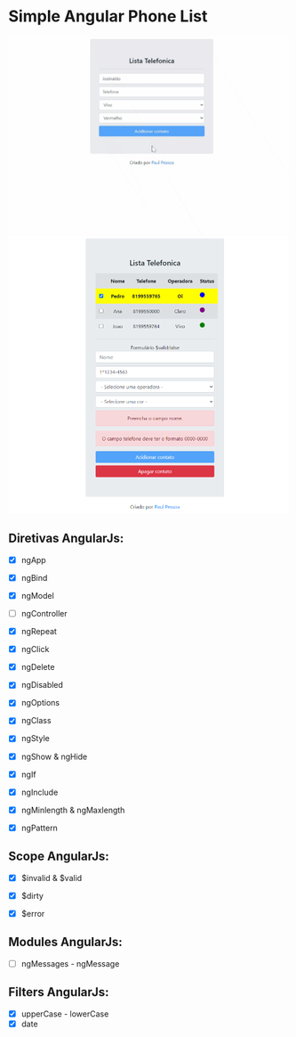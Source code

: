 # Simple Angular Phone List

<a href="https://paulpessoa.github.io/angular_basic/" target="_blank"><img src="./chrome-capture-2022-6-1.gif" alt="List Page Preview"/></a>
<a href="https://paulpessoa.github.io/angular_basic/" target="_blank"><img src="./list_print.PNG" alt="List Page Preview"/></a>

## Diretivas AngularJs:

- [x] ngApp
- [x] ngBind
- [x] ngModel
- [ ] ngController
- [x] ngRepeat
- [x] ngClick
- [x] ngDelete
- [x] ngDisabled
- [x] ngOptions
- [x] ngClass
- [x] ngStyle
- [x] ngShow & ngHide
- [x] ngIf
- [x] ngInclude
- [x] ngMinlength & ngMaxlength
- [x] ngPattern


## Scope AngularJs:

- [x] $invalid & $valid
- [x] $dirty
- [x] $error


## Modules AngularJs:

- [ ] ngMessages - ngMessage

## Filters AngularJs:

- [x] upperCase - lowerCase
- [x] date
